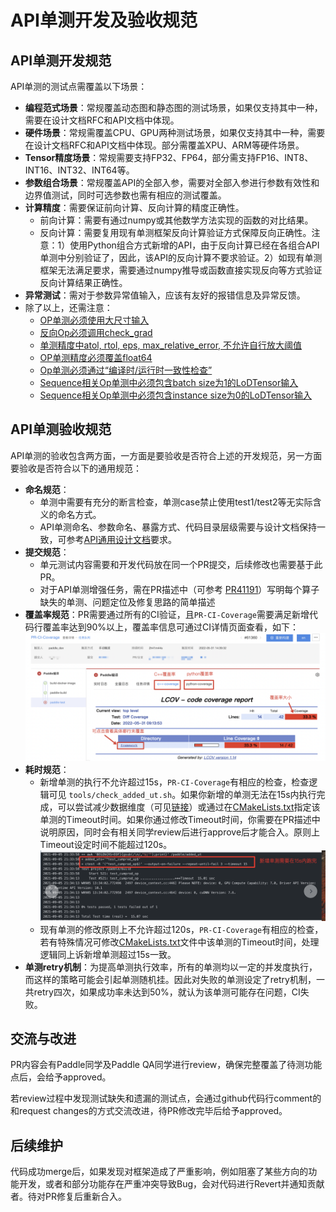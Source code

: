 # API单测开发及验收规范

## API单测开发规范

API单测的测试点需覆盖以下场景：

- **编程范式场景**：常规覆盖动态图和静态图的测试场景，如果仅支持其中一种，需要在设计文档RFC和API文档中体现。
- **硬件场景**：常规需覆盖CPU、GPU两种测试场景，如果仅支持其中一种，需要在设计文档RFC和API文档中体现。部分需覆盖XPU、ARM等硬件场景。
- **Tensor精度场景**：常规需要支持FP32、FP64，部分需支持FP16、INT8、INT16、INT32、INT64等。
- **参数组合场景**：常规覆盖API的全部入参，需要对全部入参进行参数有效性和边界值测试，同时可选参数也需有相应的测试覆盖。
- **计算精度**：需要保证前向计算、反向计算的精度正确性。
   - 前向计算：需要有通过numpy或其他数学方法实现的函数的对比结果。
   - 反向计算：需要复用现有单测框架反向计算验证方式保障反向正确性。注意：1）使用Python组合方式新增的API，由于反向计算已经在各组合API单测中分别验证了，因此，该API的反向计算不要求验证。2）如现有单测框架无法满足要求，需要通过numpy推导或函数直接实现反向等方式验证反向计算结果正确性。
- **异常测试**：需对于参数异常值输入，应该有友好的报错信息及异常反馈。
- 除了以上，还需注意：
  - [OP单测必须使用大尺寸输入](https://github.com/PaddlePaddle/Paddle/wiki/OP-test-input-shape-requirements)
  - [反向Op必须调用check_grad](https://github.com/PaddlePaddle/Paddle/wiki/Gradient-Check-Is-Required-for-Op-Test)
  - [单测精度中atol, rtol, eps, max_relative_error, 不允许自行放大阈值](https://github.com/PaddlePaddle/Paddle/wiki/OP-test-accuracy-requirements)
  - [OP单测精度必须覆盖float64](https://github.com/PaddlePaddle/Paddle/wiki/Upgrade-OP-Precision-to-Float64)
  - [Op单测必须通过“编译时/运行时一致性检查”](https://github.com/PaddlePaddle/Paddle/wiki/Compile_vs_Runtime-Check-Specification)
  - [Sequence相关Op单测中必须包含batch size为1的LoDTensor输入](https://github.com/PaddlePaddle/Paddle/wiki/It-is-required-to-include-LoDTensor-input-with-batch_size=1-in-sequence-OP-test)
  - [Sequence相关Op单测中必须包含instance size为0的LoDTensor输入](https://github.com/PaddlePaddle/Paddle/wiki/It-is-required-to-include-LoDTensor-input-with-instance_size=0-in-sequence-OP-test)

## API单测验收规范

API单测的验收包含两方面，一方面是要验收是否符合上述的开发规范，另一方面要验收是否符合以下的通用规范：

- **命名规范**：
   - 单测中需要有充分的断言检查，单测case禁止使用test1/test2等无实际含义的命名方式。
   - API单测命名、参数命名、暴露方式、代码目录层级需要与设计文档保持一致，可参考[API通用设计文档](https://www.paddlepaddle.org.cn/documentation/docs/zh/develop/dev_guides/api_contributing_guides/api_design_guidelines_standard_cn.html)要求。
- **提交规范**：
   - 单元测试内容需要和开发代码放在同一个PR提交，后续修改也需要基于此PR。
   - 对于API单测增强任务，需在PR描述中（可参考 [PR41191](https://github.com/PaddlePaddle/Paddle/pull/41191)）写明每个算子缺失的单测、问题定位及修复思路的简单描述
- **覆盖率规范**：PR需要通过所有的CI验证，且`PR-CI-Coverage`需要满足新增代码行覆盖率达到90%以上，覆盖率信息可通过CI详情页面查看，如下：
![coverage_not_pass.png](./images/coverage_not_pass.png)
- **耗时规范**：
   - 新增单测的执行不允许超过15s，`PR-CI-Coverage`有相应的检查，检查逻辑可见 `tools/check_added_ut.sh`。如果你新增的单测无法在15s内执行完成，可以尝试减少数据维度（可见[链接](https://github.com/PaddlePaddle/Paddle/pull/42267/commits/17344408d69f10e9fe5cf3200be1e381bc454694#diff-02f1ef59dfd03557054d7b20c9128ac9828735fc1f8be9e44d0587a96a06f685L236)）或通过在[CMakeLists.txt](https://github.com/PaddlePaddle/Paddle/blob/a1d87776ac500b1a3c3250dd9897f103515909c6/python/paddle/fluid/tests/unittests/CMakeLists.txt#L617-L618)指定该单测的Timeout时间。如果你通过修改Timeout时间，你需要在PR描述中说明原因，同时会有相关同学review后进行approve后才能合入。原则上Timeout设定时间不能超过120s。
   ![add_ut.png](./images/add_ut.png)
   - 现有单测的修改原则上不允许超过120s，`PR-CI-Coverage`有相应的检查，若有特殊情况可修改[CMakeLists.txt](https://github.com/PaddlePaddle/Paddle/blob/a1d87776ac500b1a3c3250dd9897f103515909c6/python/paddle/fluid/tests/unittests/CMakeLists.txt#L617-L618)文件中该单测的Timeout时间，处理逻辑同上诉新增单测超过15s一致。
- **单测retry机制**：为提高单测执行效率，所有的单测均以一定的并发度执行，而这样的策略可能会引起单测随机挂。因此对失败的单测设定了retry机制，一共retry四次，如果成功率未达到50%，就认为该单测可能存在问题，CI失败。

## 交流与改进

PR内容会有Paddle同学及Paddle QA同学进行review，确保完整覆盖了待测功能点后，会给予approved。

若review过程中发现测试缺失和遗漏的测试点，会通过github代码行comment的和request changes的方式交流改进，待PR修改完毕后给予approved。

## 后续维护

代码成功merge后，如果发现对框架造成了严重影响，例如阻塞了某些方向的功能开发，或者和部分功能存在严重冲突导致Bug，会对代码进行Revert并通知贡献者。待对PR修复后重新合入。
